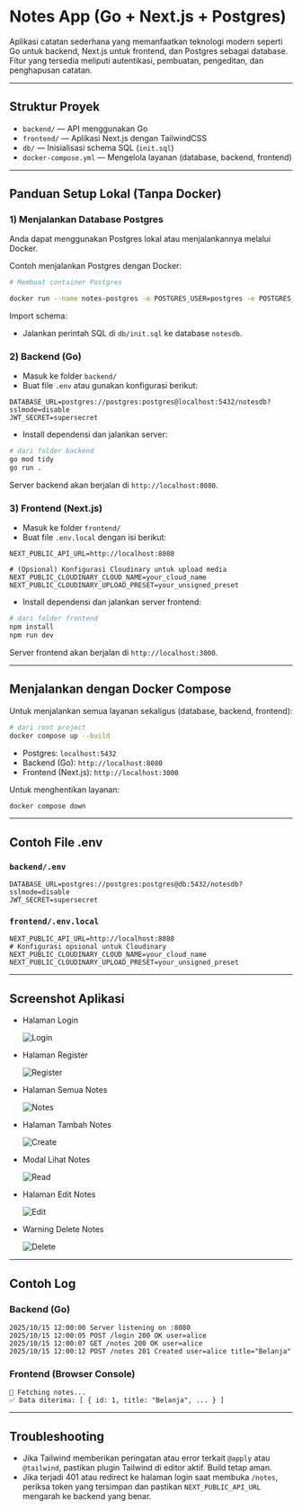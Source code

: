 # Notes App (Go + Next.js + Postgres)

Aplikasi catatan sederhana yang memanfaatkan teknologi modern seperti Go untuk backend, Next.js untuk frontend, dan Postgres sebagai database. Fitur yang tersedia meliputi autentikasi, pembuatan, pengeditan, dan penghapusan catatan.

---

## Struktur Proyek
- `backend/` — API menggunakan Go
- `frontend/` — Aplikasi Next.js dengan TailwindCSS
- `db/` — Inisialisasi schema SQL (`init.sql`)
- `docker-compose.yml` — Mengelola layanan (database, backend, frontend)

---

## Panduan Setup Lokal (Tanpa Docker)

### 1) Menjalankan Database Postgres
Anda dapat menggunakan Postgres lokal atau menjalankannya melalui Docker.

Contoh menjalankan Postgres dengan Docker:
```bash
# Membuat container Postgres

docker run --name notes-postgres -e POSTGRES_USER=postgres -e POSTGRES_PASSWORD=postgres -e POSTGRES_DB=notesdb -p 5432:5432 -v notes_db_data:/var/lib/postgresql/data -d postgres:15
```

Import schema:
- Jalankan perintah SQL di `db/init.sql` ke database `notesdb`.

### 2) Backend (Go)
- Masuk ke folder `backend/`
- Buat file `.env` atau gunakan konfigurasi berikut:
```env
DATABASE_URL=postgres://postgres:postgres@localhost:5432/notesdb?sslmode=disable
JWT_SECRET=supersecret
```
- Install dependensi dan jalankan server:
```bash
# dari folder backend
go mod tidy
go run .
```
Server backend akan berjalan di `http://localhost:8080`.

### 3) Frontend (Next.js)
- Masuk ke folder `frontend/`
- Buat file `.env.local` dengan isi berikut:
```env
NEXT_PUBLIC_API_URL=http://localhost:8080

# (Opsional) Konfigurasi Cloudinary untuk upload media
NEXT_PUBLIC_CLOUDINARY_CLOUD_NAME=your_cloud_name
NEXT_PUBLIC_CLOUDINARY_UPLOAD_PRESET=your_unsigned_preset
```
- Install dependensi dan jalankan server frontend:
```bash
# dari folder frontend
npm install
npm run dev
```
Server frontend akan berjalan di `http://localhost:3000`.

---

## Menjalankan dengan Docker Compose

Untuk menjalankan semua layanan sekaligus (database, backend, frontend):
```bash
# dari root project
docker compose up --build
```
- Postgres: `localhost:5432`
- Backend (Go): `http://localhost:8080`
- Frontend (Next.js): `http://localhost:3000`

Untuk menghentikan layanan:
```bash
docker compose down
```

---

## Contoh File .env

### `backend/.env`
```env
DATABASE_URL=postgres://postgres:postgres@db:5432/notesdb?sslmode=disable
JWT_SECRET=supersecret
```

### `frontend/.env.local`
```env
NEXT_PUBLIC_API_URL=http://localhost:8080
# Konfigurasi opsional untuk Cloudinary
NEXT_PUBLIC_CLOUDINARY_CLOUD_NAME=your_cloud_name
NEXT_PUBLIC_CLOUDINARY_UPLOAD_PRESET=your_unsigned_preset
```

---

## Screenshot Aplikasi

- Halaman Login

  ![Login](frontend/public/loginnotes.png)

- Halaman Register 

  ![Register](frontend/public/registernotes.png)

- Halaman Semua Notes

  ![Notes](frontend/public/allnotes.png)

- Halaman Tambah Notes 

  ![Create](frontend/public/tambahnotes.png)

- Modal Lihat Notes

  ![Read](frontend/public/lihatnotes.png)

- Halaman Edit Notes

  ![Edit](frontend/public/editnotes.png)

- Warning Delete Notes 

  ![Delete](frontend/public/deletenotes.png)
---

## Contoh Log

### Backend (Go)
```text
2025/10/15 12:00:00 Server listening on :8080
2025/10/15 12:00:05 POST /login 200 OK user=alice
2025/10/15 12:00:07 GET /notes 200 OK user=alice
2025/10/15 12:00:12 POST /notes 201 Created user=alice title="Belanja"
```

### Frontend (Browser Console)
```text
🚀 Fetching notes...
✅ Data diterima: [ { id: 1, title: "Belanja", ... } ]
```

---

## Troubleshooting
- Jika Tailwind memberikan peringatan atau error terkait `@apply` atau `@tailwind`, pastikan plugin Tailwind di editor aktif. Build tetap aman.
- Jika terjadi 401 atau redirect ke halaman login saat membuka `/notes`, periksa token yang tersimpan dan pastikan `NEXT_PUBLIC_API_URL` mengarah ke backend yang benar.